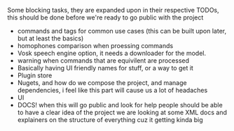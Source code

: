 ﻿Some blocking tasks, they are expanded upon in their respective TODOs, this should be done before we're ready to go
public with the project

- commands and tags for common use cases (this can be built upon later, but at least the basics)
- homophones comparison when proessing commands
- Vosk speech engine option, it needs a downloader for the model.
- warning when commands that are equivilent are processed
- Basically having UI friendly names for stuff, or a way to get it
- Plugin store
- Nugets, and how do we compose the project, and manage dependencies, i feel like this part will cause us a lot of
  headaches
- UI
- DOCS! when this will go public and look for help people should be able to have a clear idea of the project we are
  looking at some XML docs and explainers on the structure of everything cuz it getting kinda big

